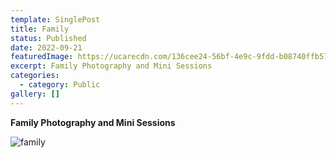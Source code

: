 ```yaml
---
template: SinglePost
title: Family
status: Published
date: 2022-09-21
featuredImage: https://ucarecdn.com/136cee24-56bf-4e9c-9fdd-b08740ffb57a/
excerpt: Family Photography and Mini Sessions
categories:
  - category: Public
gallery: []
---
```

**F﻿amily Photography and Mini Sessions**

![family](https://ucarecdn.com/bfb03ecc-42a9-46ca-8ea2-2856b0daf369/ "Family Photography")